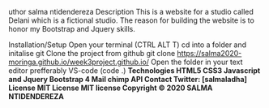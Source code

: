 uthor
salma ntidendereza
Description
This is a website for a studio called Delani which is a fictional studio. The reason for building the website is to honor my Bootstrap and Jquery skills.

Installation/Setup
Open your terminal (CTRL ALT T)
cd into a folder and initalise git
Clone the project from github git clone https://salma2020-moringa.github.io/week3project.github.io/
Open the folder in your text editor prefferably VS-code (code .)
<strong>Technologies<strong>
HTML5
CSS3
Javascript and Jquery
Bootstrap 4
Mail chimp API
Contact
Twitter: [salmaladha]
License
MIT License MIT license
Copyright © 2020 SALMA NTIDENDEREZA
